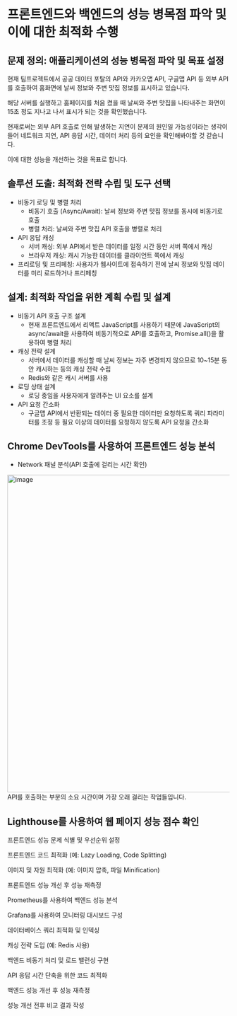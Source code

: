 # 프론트엔드와 백엔드의 성능 병목점 파악 및 이에 대한 최적화 수행

## 문제 정의: 애플리케이션의 성능 병목점 파악 및 목표 설정
현재 팀프로젝트에서 공공 데이터 포탈의 API와 카카오맵 API, 구글맵 API 등 외부 API를 호출하여 홈화면에 날씨 정보와 주변 맛집 정보를 표시하고 있습니다.

해당 서버를 실행하고 홈페이지를 처음 켰을 때 날씨와 주변 맛집을 나타내주는 화면이 15초 정도 지나고 나서 표시가 되는 것을 확인했습니다.

현재로써는 외부 API 호출로 인해 발생하는 지연이 문제의 원인일 가능성이라는 생각이 들어 네트워크 지연, API 응답 시간, 데이터 처리 등의 요인을 확인해봐야할 것 같습니다.

이에 대한 성능을 개선하는 것을 목표로 합니다.
## 솔루션 도출: 최적화 전략 수립 및 도구 선택
- 비동기 로딩 및 병렬 처리
  - 비동기 호출 (Async/Await): 날씨 정보와 주변 맛집 정보를 동시에 비동기로 호출
  - 병렬 처리: 날씨와 주변 맛집 API 호출을 병렬로 처리
- API 응답 캐싱
  - 서버 캐싱: 외부 API에서 받은 데이터를 일정 시간 동안 서버 쪽에서 캐싱
  - 브라우저 캐싱: 캐시 가능한 데이터를 클라이언트 쪽에서 캐싱
- 프리로딩 및 프리페칭: 사용자가 웹사이트에 접속하기 전에 날씨 정보와 맛집 데이터를 미리 로드하거나 프리페칭
## 설계: 최적화 작업을 위한 계획 수립 및 설계
- 비동기 API 호출 구조 설계
  - 현재 프론트엔드에서 리액트 JavaScript를 사용하기 때문에 JavaScript의 async/await을 사용하여 비동기적으로 API를 호출하고, Promise.all()을 활용하여 병렬 처리
- 캐싱 전략 설계
  - 서버에서 데이터를 캐싱할 때  날씨 정보는 자주 변경되지 않으므로 10~15분 동안 캐시하는 등의 캐싱 전략 수립
  - Redis와 같은 캐시 서버를 사용
- 로딩 상태 설계
  - 로딩 중임을 사용자에게 알려주는 UI 요소를 설계
- API 요청 간소화
  - 구글맵 API에서 반환되는 데이터 중 필요한 데이터만 요청하도록 쿼리 파라미터를 조정 등 필요 이상의 데이터를 요청하지 않도록 API 요청을 간소화
## Chrome DevTools를 사용하여 프론트엔드 성능 분석
- Network 패널 분석(API 호출에 걸리는 시간 확인)
<img width="718" alt="image" src="https://github.com/user-attachments/assets/d3d3fa12-aa0c-4de6-816e-fef27f3f8ad3">
API를 호출하는 부분의 소요 시간이며 가장 오래 걸리는 작업들입니다.


## Lighthouse를 사용하여 웹 페이지 성능 점수 확인

프론트엔드 성능 문제 식별 및 우선순위 설정

프론트엔드 코드 최적화 (예: Lazy Loading, Code Splitting)

이미지 및 자원 최적화 (예: 이미지 압축, 파일 Minification)

프론트엔드 성능 개선 후 성능 재측정

Prometheus를 사용하여 백엔드 성능 분석

Grafana를 사용하여 모니터링 대시보드 구성

데이터베이스 쿼리 최적화 및 인덱싱

캐싱 전략 도입 (예: Redis 사용)

백엔드 비동기 처리 및 로드 밸런싱 구현

API 응답 시간 단축을 위한 코드 최적화

백엔드 성능 개선 후 성능 재측정

성능 개선 전후 비교 결과 작성

